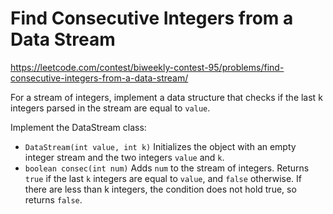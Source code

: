 # Find Consecutive Integers from a Data Stream

https://leetcode.com/contest/biweekly-contest-95/problems/find-consecutive-integers-from-a-data-stream/

For a stream of integers, implement a data structure that checks if the last k integers parsed in the stream are equal to `value`.

Implement the DataStream class:

- `DataStream(int value, int k)` Initializes the object with an empty integer stream and the two integers `value` and `k`.
- `boolean consec(int num)` Adds `num` to the stream of integers. Returns `true` if the last `k` integers are equal to `value`, and `false` otherwise. If there are less than k integers, the condition does not hold true, so returns `false`.
